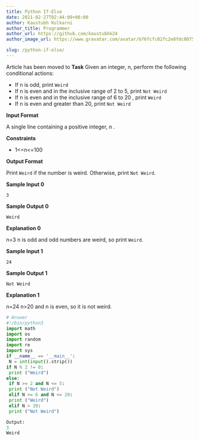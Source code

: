 ```yaml
---
title: Python If-Else
date: 2021-02-27T02:44:09+00:00
author: Kaustubh Kulkarni
author_title: Programmer
author_url: https://github.com/kaustubhk24
author_image_url: https://www.gravatar.com/avatar/b76fcfc82fc2e8fdc8075636f1735f61?s=200

slug: /python-if-else/
---
```

Article has been moved to
**Task** 
Given an integer, n, perform the following conditional actions:

 * If  n is odd, print `Weird`
 * If  n is even and in the inclusive range of 2 to 5, print `Not Weird`
 * If n is even and in the inclusive range of  6 to 20 , print `Weird`
 * If n is even and greater than 20, print `Not Weird`

**Input Format**

A single line containing a positive integer, n .

**Constraints**

 * 1<=n<=100

**Output Format**

Print `Weird` if the number is weird. Otherwise, print `Not Weird`.

**Sample Input 0**


```
3

```


**Sample Output 0**


```
Weird

```


**Explanation 0**

n=3 
 n is odd and odd numbers are weird, so print `Weird`.

**Sample Input 1**


```
24

```


**Sample Output 1**


```
Not Weird

```


**Explanation 1**

n=24 
 n>20 and n is even, so it is not weird.



```python title="file.py"
# Answer
#!/bin/python3
import math
import os
import random
import re
import sys
if __name__ == '__main__':
 N = int(input().strip())
if N % 2 != 0:
 print ("Weird")
else:
 if N >= 2 and N <= 5:
 print ("Not Weird")
 elif N >= 6 and N <= 20:
 print ("Weird")
 elif N > 20:
 print ("Not Weird")
```

```python title="file.py"
Output:
3
Weird
```